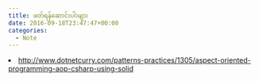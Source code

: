 ```yaml
---
title: ဖတ်ရန်ဆောင်းပါးများ
date: 2016-09-18T23:47:47+00:00
categories:
  - Note
---
```

<li data-wpview-marker="http%3A%2F%2Fwww.dotnetcurry.com%2Fpatterns-practices%2F1305%2Faspect-oriented-programming-aop-csharp-using-solid">
  <a href="http://www.dotnetcurry.com/patterns-practices/1305/aspect-oriented-programming-aop-csharp-using-solid">http://www.dotnetcurry.com/patterns-practices/1305/aspect-oriented-programming-aop-csharp-using-solid</a>
</li>